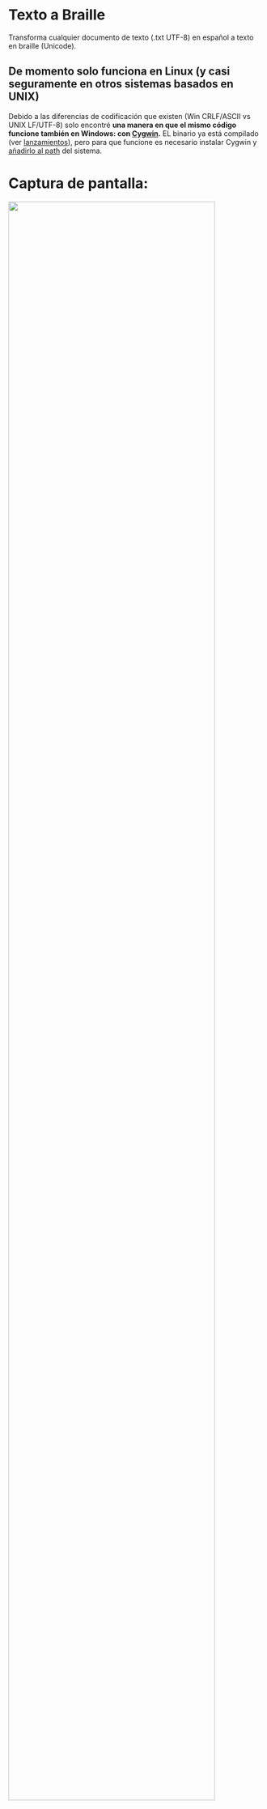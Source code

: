 # Texto a Braille
Transforma cualquier documento de texto (.txt UTF-8) en español a texto en braille (Unicode).

## De momento solo funciona en Linux (y casi seguramente en otros sistemas basados en UNIX)
Debido a las diferencias de codificación que existen (Win CRLF/ASCII vs UNIX LF/UTF-8) solo encontré **una
manera en que el mismo código funcione también en Windows: con [Cygwin](http://cygwin.com/).**
EL binario ya está compilado (ver [lanzamientos](https://github.com/oliver-almaraz/Texto_a_Braille/releases)), pero para que funcione es necesario
instalar Cygwin y [añadirlo al path](https://www.maketecheasier.com/install-configure-cygwin-windows/) del sistema.

# Captura de pantalla:
<img src="https://user-images.githubusercontent.com/69062188/93650814-21e18700-f9d5-11ea-9a68-7c2517bc3c3d.png" width="90%"></img> 
